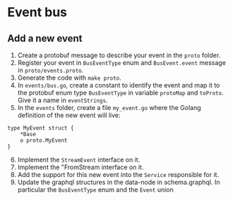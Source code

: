 # Event bus

## Add a new event
1. Create a protobuf message to describe your event in the `proto` folder.
2. Register your event in `BusEventType` enum and `BusEvent.event` message in
   `proto/events.proto`.
3. Generate the code with `make proto`.
4. In `events/bus.go`, create a constant to identify the event and map it to the
   protobuf enum type `BusEventType` in variable `protoMap` and `toProto`. Give
   it a name in `eventStrings`.
5. In the `events` folder, create a file `my_event.go` where the Golang
   definition of the new event will live:

```golang
type MyEvent struct {
	*Base
	o proto.MyEvent
}
```

6. Implement the `StreamEvent` interface on it.
7. Implement the "<NewEvent>FromStream interface on it.
8. Add the support for this new event into the `Service` responsible for it.
9. Update the graphql structures in the data-node in schema.graphql. In particular the `BusEventType` enum and the `Event` union
